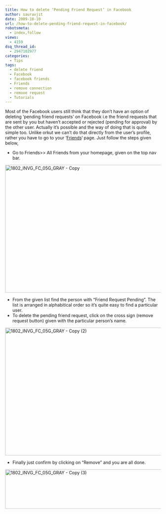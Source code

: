 ```yaml
---
title: How to delete ‘Pending Friend Request’ in Facebook
author: sauravjit
date: 2009-10-10
url: /how-to-delete-pending-friend-request-in-facebook/
robotsmeta:
  - index,follow
views:
  - 4159
dsq_thread_id:
  - 2947102977
categories:
  - Tips
tags:
  - delete friend
  - Facebook
  - facebook friends
  - Friends
  - remove connection
  - remove request
  - Tutorials
---
```

Most of the Facebook users still think that they don&#8217;t have an option of deleting &#8216;pending friend requests&#8217; on Facebook i.e the friend requests that are sent by you but haven&#8217;t accepted or rejected (pending for approval) by the other user. Actually it&#8217;s possible and the way of doing that is quite simple too. Unlike orkut we can&#8217;t do that directly from the user&#8217;s profile, rather you have to go to your &#8216;<a href="http://www.facebook.com/friends/?filter=afp" onclick="_gaq.push(['_trackEvent', 'outbound-article', 'http://www.facebook.com/friends/?filter=afp', 'Friends']);" target="_self">Friends</a>&#8216; page. Just follow the steps given below,

  * Go to Friends>> All Friends from your homepage, given on the top nav bar.

<img class="aligncenter size-large  wp-image-54221" src="http://cdn.devilsworkshop.org/files/1802_INVG_FC_05G_GRAY-Copy-600x450.jpg" alt="1802_INVG_FC_05G_GRAY - Copy" width="550" height="412" />

  * From the given list find the person with &#8220;<span>Friend Request Pending&#8221;. The list is arranged in alphabitical order so it&#8217;s quite easy to find a particular user.</span>
  * <span>To delete the pending friend request, click on the cross sign (remove request button) given with the particular person&#8217;s name.</span>

<img class="aligncenter size-large wp-image-299" src="http://cdn.devilsworkshop.org/files/1802_INVG_FC_05G_GRAY-Copy-2-600x450.jpg" alt="1802_INVG_FC_05G_GRAY - Copy (2)" width="550" height="412" />

  * Finally just confirm by clicking on &#8220;Remove&#8221; and you are all done.

<img class="aligncenter size-full wp-image-300" src="http://cdn.devilsworkshop.org/files/1802_INVG_FC_05G_GRAY-Copy-3.jpg" alt="1802_INVG_FC_05G_GRAY - Copy (3)" width="593" height="127" />
